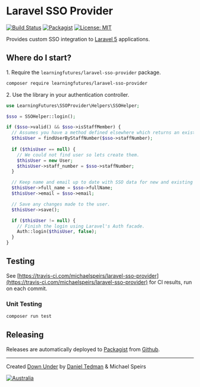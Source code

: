 
# Laravel SSO Provider

[![Build Status](https://travis-ci.com/michaelspeirs/laravel-sso-provider.svg?branch=master)](https://travis-ci.com/michaelspeirs/laravel-sso-provider) [![Packagist](https://img.shields.io/packagist/v/michaelspeirs/laravel-sso-provider.svg)](https://packagist.org/packages/michaelspeirs/laravel-sso-provider) [![License: MIT](https://img.shields.io/badge/License-MIT-yellow.svg)](LICENSE.md)

Provides custom SSO integration to [Laravel 5](https://laravel.com) applications.

## Where do I start?

1\. Require the `learningfutures/laravel-sso-provider` package.

```bash
composer require learningfutures/laravel-sso-provider
```

2\. Use the library in your authentication controller.

```php
use LearningFutures\SSOProvider\Helpers\SSOHelper;

$sso = SSOHelper::login();

if ($sso->valid() && $sso->isStaffMember) {
  // Assumes you have a method defined elsewhere which returns an existing User object.
  $thisUser = findUserByStaffNumber($sso->staffNumber);
    
  if ($thisUser == null) {
    // We could not find user so lets create them.
    $thisUser = new User;
    $thisUser->staff_number = $sso->staffNumber;
  }

  // Keep name and email up to date with SSO data for new and existing users.
  $thisUser->full_name = $sso->fullName;
  $thisUser->email = $sso->email;

  // Save any changes made to the user. 
  $thisUser->save();

  if ($thisUser != null) {
    // Finish the login using Laravel's Auth facade.
    Auth::login($thisUser, false);
  }
}
```

## Testing

See [https://travis-ci.com/michaelspeirs/laravel-sso-provider](https://travis-ci.com/michaelspeirs/laravel-sso-provider) for CI results, run on each commit.

### Unit Testing

```bash
composer run test
```

## Releasing

Releases are automatically deployed to [Packagist](https://packagist.org/packages/michaelspeirs/laravel-sso-provider) from [Github](https://github.com/michaelspeirs/laravel-sso-provider).

---
Created [Down Under](https://en.wikipedia.org/wiki/Australia) by [Daniel Tedman](https://danieltedman.com) & Michael Speirs

[![Australia](https://danieltedman.com/images/Australia.png)](https://en.wikipedia.org/wiki/Australia)
